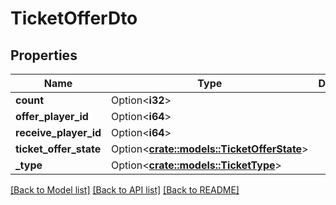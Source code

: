 # TicketOfferDto

## Properties

Name | Type | Description | Notes
------------ | ------------- | ------------- | -------------
**count** | Option<**i32**> |  | [optional]
**offer_player_id** | Option<**i64**> |  | [optional]
**receive_player_id** | Option<**i64**> |  | [optional]
**ticket_offer_state** | Option<[**crate::models::TicketOfferState**](TicketOfferState.md)> |  | [optional]
**_type** | Option<[**crate::models::TicketType**](TicketType.md)> |  | [optional]

[[Back to Model list]](../README.md#documentation-for-models) [[Back to API list]](../README.md#documentation-for-api-endpoints) [[Back to README]](../README.md)


